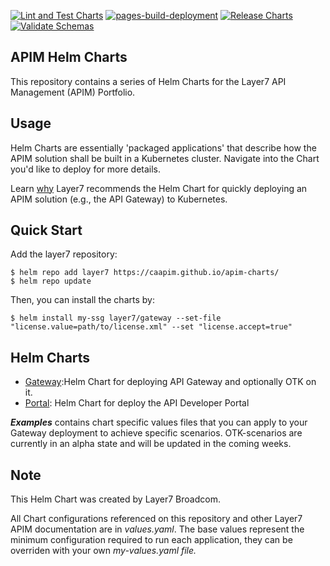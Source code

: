 [![Lint and Test Charts](https://github.com/CAAPIM/apim-charts/actions/workflows/lint-test.yaml/badge.svg)](https://github.com/CAAPIM/apim-charts/actions/workflows/lint-test.yaml)
[![pages-build-deployment](https://github.com/CAAPIM/apim-charts/actions/workflows/pages/pages-build-deployment/badge.svg)](https://github.com/CAAPIM/apim-charts/actions/workflows/pages/pages-build-deployment)
[![Release Charts](https://github.com/CAAPIM/apim-charts/actions/workflows/release.yaml/badge.svg)](https://github.com/CAAPIM/apim-charts/actions/workflows/release.yaml)
[![Validate Schemas](https://github.com/CAAPIM/apim-charts/actions/workflows/schema-validation.yaml/badge.svg)](https://github.com/CAAPIM/apim-charts/actions/workflows/schema-validation.yaml)

## APIM Helm Charts
This repository contains a series of Helm Charts for the Layer7 API Management (APIM) Portfolio.

## Usage
Helm Charts are essentially 'packaged applications' that describe how the APIM solution shall be built in a Kubernetes cluster. Navigate into the Chart you'd like to deploy for more details.

Learn [why](https://techdocs.broadcom.com/us/en/ca-enterprise-software/layer7-api-management/api-gateway/congw-10-0/install-configure-upgrade/configuring-the-container-gateway.html) Layer7 recommends the Helm Chart for quickly deploying an APIM solution (e.g., the API Gateway) to Kubernetes. 


## Quick Start

Add the layer7 repository:

    $ helm repo add layer7 https://caapim.github.io/apim-charts/
    $ helm repo update

Then, you can install the charts by:

    $ helm install my-ssg layer7/gateway --set-file "license.value=path/to/license.xml" --set "license.accept=true"

## Helm Charts

- [Gateway](./charts/gateway):Helm Chart for deploying API Gateway and optionally OTK on it.
- [Portal](./charts/portal): Helm Chart for deploy the API Developer Portal

***Examples*** contains chart specific values files that you can apply to your Gateway deployment to achieve specific scenarios. OTK-scenarios are currently in an alpha state and will be updated in the coming weeks.

## Note
This Helm Chart was created by Layer7 Broadcom.

All Chart configurations referenced on this repository and other Layer7 APIM documentation are in <i>values.yaml</i>. The base values represent the minimum configuration required to run each application, they can be overriden with your own <i>my-values.yaml<i> file.
